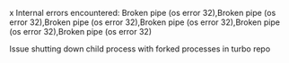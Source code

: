 x Internal errors encountered: Broken pipe (os error 32),Broken pipe (os error 32),Broken pipe (os error 32),Broken pipe (os error 32),Broken pipe (os error 32),Broken pipe (os error 32)

Issue shutting down child process with forked processes in turbo repo
